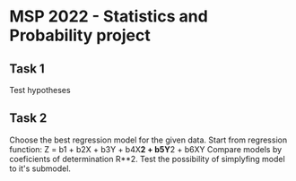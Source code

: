 # MSP 2022 - Statistics and Probability project
## Task 1
Test hypotheses
## Task 2
Choose the best regression model for the given data. 
Start from regression function: Z = b1 + b2X + b3Y + b4X**2 + b5Y**2 + b6XY 
Compare models by coeficients of determination R**2. 
Test the possibility of simplyfing model to it's submodel.


